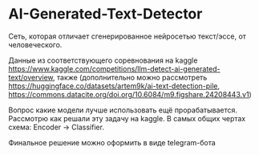 # AI-Generated-Text-Detector

Сеть, которая отличает сгенерированное нейросетью текст/эссе, от человеческого. 

Данные из соответствующего соревнования на kaggle https://www.kaggle.com/competitions/llm-detect-ai-generated-text/overview, также (дополнительно можно рассмотреть https://huggingface.co/datasets/artem9k/ai-text-detection-pile, https://commons.datacite.org/doi.org/10.6084/m9.figshare.24208443.v1)

Вопрос какие модели лучше использовать ещё прорабатывается. Рассмотрю как решали эту задачу на kaggle. В самых общих чертах схема: Encoder -> Classifier.

Финальное решение можно оформить в виде telegram-бота
